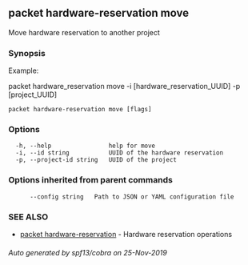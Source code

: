 ## packet hardware-reservation move

Move hardware reservation to another project

### Synopsis

Example:

packet hardware_reservation move -i [hardware_reservation_UUID] -p [project_UUID]


```
packet hardware-reservation move [flags]
```

### Options

```
  -h, --help                help for move
  -i, --id string           UUID of the hardware reservation
  -p, --project-id string   UUID of the project
```

### Options inherited from parent commands

```
      --config string   Path to JSON or YAML configuration file
```

### SEE ALSO

* [packet hardware-reservation](packet_hardware-reservation.md)	 - Hardware reservation operations

###### Auto generated by spf13/cobra on 25-Nov-2019

